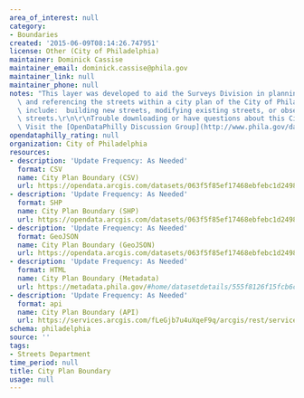 ```yaml
---
area_of_interest: null
category:
- Boundaries
created: '2015-06-09T08:14:26.747951'
license: Other (City of Philadelphia)
maintainer: Dominick Cassise
maintainer_email: dominick.cassise@phila.gov
maintainer_link: null
maintainer_phone: null
notes: "This layer was developed to aid the Surveys Division in planning, modifying\
  \ and referencing the streets within a city plan of the City of Philadelphia.  Examples\
  \ include:  building new streets, modifying existing streets, or observing current\
  \ streets.\r\n\r\nTrouble downloading or have questions about this City dataset?\
  \ Visit the [OpenDataPhilly Discussion Group](http://www.phila.gov/data/discuss/)"
opendataphilly_rating: null
organization: City of Philadelphia
resources:
- description: 'Update Frequency: As Needed'
  format: CSV
  name: City Plan Boundary (CSV)
  url: https://opendata.arcgis.com/datasets/063f5f85ef17468ebfebc1d2498b7daf_0.csv
- description: 'Update Frequency: As Needed'
  format: SHP
  name: City Plan Boundary (SHP)
  url: https://opendata.arcgis.com/datasets/063f5f85ef17468ebfebc1d2498b7daf_0.zip
- description: 'Update Frequency: As Needed'
  format: GeoJSON
  name: City Plan Boundary (GeoJSON)
  url: https://opendata.arcgis.com/datasets/063f5f85ef17468ebfebc1d2498b7daf_0.geojson
- description: 'Update Frequency: As Needed'
  format: HTML
  name: City Plan Boundary (Metadata)
  url: https://metadata.phila.gov/#home/datasetdetails/555f8126f15fcb6c6ed440f7/representationdetails/557f36507ff2c8d2215a8df8/
- description: 'Update Frequency: As Needed'
  format: api
  name: City Plan Boundary (API)
  url: https://services.arcgis.com/fLeGjb7u4uXqeF9q/arcgis/rest/services/City_Plan_Boundary/FeatureServer/0/query?outFields=*&where=1%3D1
schema: philadelphia
source: ''
tags:
- Streets Department
time_period: null
title: City Plan Boundary
usage: null
---
```

